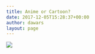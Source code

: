 ```yaml
---
title: Anime or Cartoon?
date: 2017-12-05T15:28:37+00:00
author: dawars
layout: page
---
```

<img src="https://dawars.me/wp-content/uploads/2017/08/anime_vs_cartoon_cover.png" />
